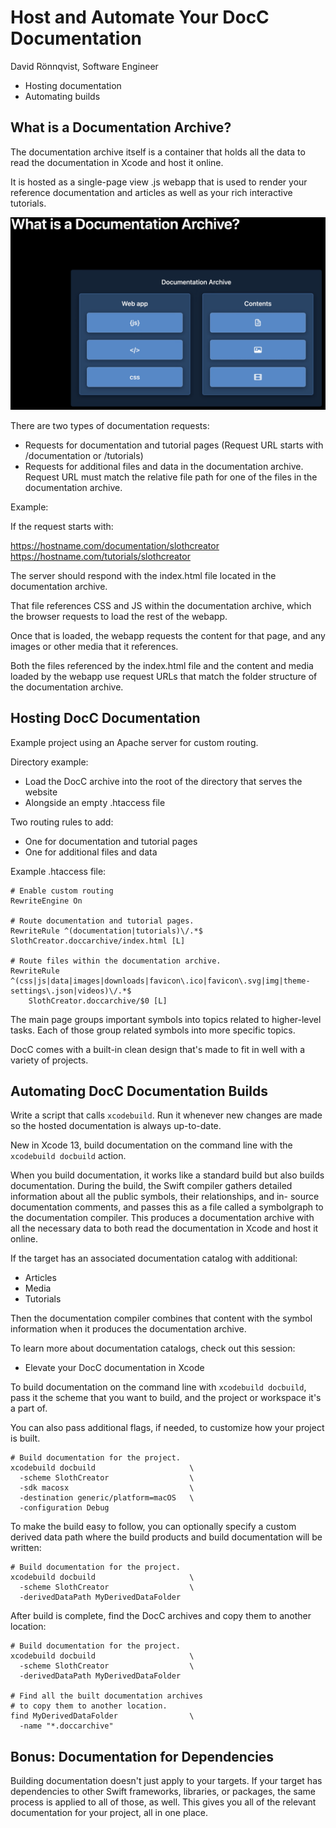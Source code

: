# Host and Automate Your DocC Documentation

David Rönnqvist, Software Engineer

- Hosting documentation
- Automating builds

## What is a Documentation Archive?

The documentation archive itself is a container that holds all the data to read
the documentation in Xcode and host it online.

It is hosted as a single-page view .js webapp that is used to render your
reference documentation and articles as well as your rich interactive tutorials.

![DocC Documentation Archive Illustration](images/docc-documentation-archive-illustration.png)

There are two types of documentation requests:
- Requests for documentation and tutorial pages (Request URL starts with
  /documentation or /tutorials)
- Requests for additional files and data in the documentation archive. Request
  URL must match the relative file path for one of the files in the documentation
  archive.

Example:

If the request starts with:

https://hostname.com/documentation/slothcreator
https://hostname.com/tutorials/slothcreator

The server should respond with the index.html file located in the documentation
archive.

That file references CSS and JS within the documentation archive, which
the browser requests to load the rest of the webapp.

Once that is loaded, the webapp requests the content for that page, and any
images or other media that it references.

Both the files referenced by the index.html file and the content and media
loaded by the webapp use request URLs that match the folder structure of the
documentation archive.

## Hosting DocC Documentation

Example project using an Apache server for custom routing.

Directory example:

- Load the DocC archive into the root of the directory that serves the website
- Alongside an empty .htaccess file

Two routing rules to add:
- One for documentation and tutorial pages
- One for additional files and data

Example .htaccess file:

```
# Enable custom routing
RewriteEngine On

# Route documentation and tutorial pages.
RewriteRule ^(documentation|tutorials)\/.*$ SlothCreator.doccarchive/index.html [L]

# Route files within the documentation archive.
RewriteRule ^(css|js|data|images|downloads|favicon\.ico|favicon\.svg|img|theme-settings\.json|videos)\/.*$
    SlothCreator.doccarchive/$0 [L]

```

The main page groups important symbols into topics related to higher-level tasks.
Each of those group related symbols into more specific topics.

DocC comes with a built-in clean design that's made to fit in well with a variety
of projects.

## Automating DocC Documentation Builds

Write a script that calls `xcodebuild`. Run it whenever new changes are made so
the hosted documentation is always up-to-date.

New in Xcode 13, build documentation on the command line with the `xcodebuild
docbuild` action.

When you build documentation, it works like a standard build
but also builds documentation. During the build, the Swift compiler gathers
detailed information about all the public symbols, their relationships, and in-
source documentation comments, and passes this as a file called a symbolgraph to
the documentation compiler. This produces a documentation archive with all the
necessary data to both read the documentation in Xcode and host it online.

If the target has an associated documentation catalog with additional:
- Articles
- Media
- Tutorials

Then the documentation compiler combines that content with the symbol information
when it produces the documentation archive.

To learn more about documentation catalogs, check out this session:
- Elevate your DocC documentation in Xcode

To build documentation on the command line with `xcodebuild docbuild`, pass it
the scheme that you want to build, and the project or workspace it's a part of.

You can also pass additional flags, if needed, to customize how your project
is built.

```
# Build documentation for the project.
xcodebuild docbuild                     \
  -scheme SlothCreator                  \
  -sdk macosx                           \
  -destination generic/platform=macOS   \
  -configuration Debug
```

To make the build easy to follow, you can optionally specify a custom derived
data path where the build products and build documentation will be written:

```
# Build documentation for the project.
xcodebuild docbuild                     \
  -scheme SlothCreator                  \
  -derivedDataPath MyDerivedDataFolder
```

After build is complete, find the DocC archives and copy them to another location:

```
# Build documentation for the project.
xcodebuild docbuild                     \
  -scheme SlothCreator                  \
  -derivedDataPath MyDerivedDataFolder

# Find all the built documentation archives
# to copy them to another location.
find MyDerivedDataFolder                \
  -name "*.doccarchive"
```

## Bonus: Documentation for Dependencies

Building documentation doesn't just apply to your targets. If your target has
dependencies to other Swift frameworks, libraries, or packages, the same process
is applied to all of those, as well. This gives you all of the relevant documentation
for your project, all in one place.
